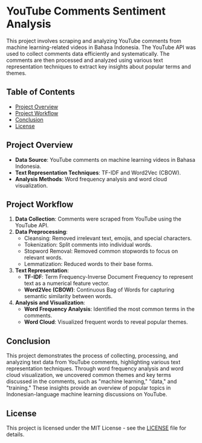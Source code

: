 # YouTube Comments Sentiment Analysis

This project involves scraping and analyzing YouTube comments from machine learning-related videos in Bahasa Indonesia. The YouTube API was used to collect comments data efficiently and systematically. The comments are then processed and analyzed using various text representation techniques to extract key insights about popular terms and themes.

## Table of Contents
- [Project Overview](#project-overview)
- [Project Workflow](#project-workflow)
- [Conclusion](#conclusion)
- [License](#license)

## Project Overview

- **Data Source**: YouTube comments on machine learning videos in Bahasa Indonesia.
- **Text Representation Techniques**: TF-IDF and Word2Vec (CBOW).
- **Analysis Methods**: Word frequency analysis and word cloud visualization.

## Project Workflow

1. **Data Collection**: Comments were scraped from YouTube using the YouTube API.
2. **Data Preprocessing**: 
   - Cleansing: Removed irrelevant text, emojis, and special characters.
   - Tokenization: Split comments into individual words.
   - Stopword Removal: Removed common stopwords to focus on relevant words.
   - Lemmatization: Reduced words to their base forms.
3. **Text Representation**:
   - **TF-IDF**: Term Frequency-Inverse Document Frequency to represent text as a numerical feature vector.
   - **Word2Vec (CBOW)**: Continuous Bag of Words for capturing semantic similarity between words.
4. **Analysis and Visualization**:
   - **Word Frequency Analysis**: Identified the most common terms in the comments.
   - **Word Cloud**: Visualized frequent words to reveal popular themes.

## Conclusion

This project demonstrates the process of collecting, processing, and analyzing text data from YouTube comments, highlighting various text representation techniques. Through word frequency analysis and word cloud visualization, we uncovered common themes and key terms discussed in the comments, such as "machine learning," "data," and "training." These insights provide an overview of popular topics in Indonesian-language machine learning discussions on YouTube.

## License

This project is licensed under the MIT License - see the [LICENSE](LICENSE) file for details.
